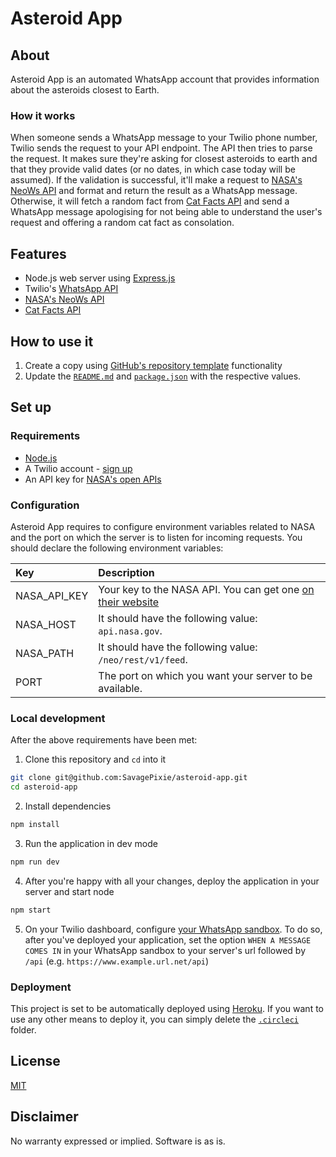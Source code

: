 # Asteroid App

## About

Asteroid App is an automated WhatsApp account that provides information about the asteroids closest to Earth.

### How it works

When someone sends a WhatsApp message to your Twilio phone number, Twilio sends the request to your API endpoint. The API then tries to parse the request. It makes sure they're asking for closest asteroids to earth and that they provide valid dates (or no dates, in which case today will be assumed). If the validation is successful, it'll make a request to [NASA's NeoWs API](https://api.nasa.gov/index.html#browseAPI) and format and return the result as a WhatsApp message. Otherwise, it will fetch a random fact from [Cat Facts API](https://catfact.ninja/) and send a WhatsApp message apologising for not being able to understand the user's request and offering a random cat fact as consolation.

## Features

- Node.js web server using [Express.js](https://npm.im/express)
- Twilio's [WhatsApp API](https://www.twilio.com/whatsapp)
- [NASA's NeoWs API](https://api.nasa.gov/index.html#browseAPI)
- [Cat Facts API](https://catfact.ninja/)

## How to use it

1. Create a copy using [GitHub's repository template](https://help.github.com/en/github/creating-cloning-and-archiving-repositories/creating-a-repository-from-a-template) functionality
2. Update the [`README.md`](README.md) and [`package.json`](package.json) with the respective values.

## Set up

### Requirements

- [Node.js](https://nodejs.org/)
- A Twilio account - [sign up](https://www.twilio.com/try-twilio)
- An API key for [NASA's open APIs](https://api.nasa.gov/index.html#signUp)

### Configuration

Asteroid App requires to configure environment variables related to NASA and the port on which the server is to listen for incoming requests. You should declare the following environment variables:

| Key | Description                                                                                                                                                  |
| :---------------- | :----------------------------------------------------------------------------------------------------------------------------------------------------------- |
| NASA_API_KEY | Your key to the NASA API. You can get one [on their website](https://api.nasa.gov/index.html#signUp) |
| NASA_HOST | It should have the following value: `api.nasa.gov`. |
| NASA_PATH | It should have the following value: `/neo/rest/v1/feed`. |
| PORT | The port on which you want your server to be available. |

### Local development

After the above requirements have been met:

1. Clone this repository and `cd` into it

```bash
git clone git@github.com:SavagePixie/asteroid-app.git
cd asteroid-app
```

2. Install dependencies

```bash
npm install
```

3. Run the application in dev mode

```bash
npm run dev
```

4. After you're happy with all your changes, deploy the application in your server and start node

```bash
npm start
```

5. On your Twilio dashboard, configure [your WhatsApp sandbox](https://www.twilio.com/console/sms/whatsapp/sandbox). To do so, after you've deployed your application, set the option `WHEN A MESSAGE COMES IN` in your WhatsApp sandbox to your server's url followed by `/api` (e.g. `https://www.example.url.net/api`)

### Deployment

This project is set to be automatically deployed using [Heroku](https://www.heroku.com/). If you want to use any other means to deploy it, you can simply delete the [`.circleci`](.circleci) folder.

## License

[MIT](http://www.opensource.org/licenses/mit-license.html)

## Disclaimer

No warranty expressed or implied. Software is as is.

[twilio]: https://www.twilio.com
